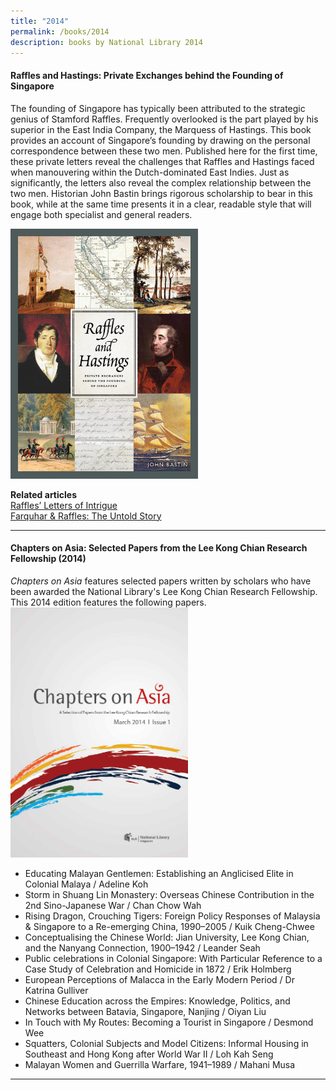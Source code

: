 ```yaml
---
title: "2014"
permalink: /books/2014
description: books by National Library 2014
---
```

#### <a target="_blank" href="https://nlb.overdrive.com/media/2050511" style="text-decoration: none; font-weight: bold;">Raffles and Hastings: Private Exchanges behind the Founding of Singapore </a>
The founding of Singapore has typically been attributed to the strategic genius of Stamford Raffles. Frequently overlooked is the part played by his superior in the East India Company, the Marquess of Hastings. This book provides an account of Singapore’s founding by drawing on the personal correspondence between these two men. Published here for the first time, these private letters reveal the challenges that Raffles and Hastings faced when manouvering within the Dutch-dominated East Indies. Just as significantly, the letters also reveal the complex relationship between the two men. Historian John Bastin brings rigorous scholarship to bear in this book, while at the same time presents it in a clear, readable style that will engage both specialist and general readers.

<img style="height:400px; width:auto" src="/images/publications/Raffles-and-Hastings-2014.jpeg">

<b>Related articles</b><br>
[Raffles’ Letters of Intrigue](/vol-11/issue-4/jan-mar-2016/letters-stamford-raffles-marquess-lansdowne)<br>
[Farquhar & Raffles: The Untold Story](/vol-14/issue-4/jan-mar-2019/fnr-untold-story/)<br>

<hr>


#### <a style="text-decoration: none; font-weight: bold;" href="https://eresources.nlb.gov.sg/printheritage/detail/aa13c36e-0406-4514-85c1-1201d0c8f4aa.aspx" target="_blank">Chapters on Asia: Selected Papers from the Lee Kong Chian Research Fellowship (2014)</a> 
<p><i>Chapters on Asia</i> features selected papers written by scholars who have been awarded the National Library's Lee Kong Chian Research Fellowship. This 2014 edition features the following papers.
<img style="height:400px; width:auto" src="/images/publications/COA2014.png">
	

* Educating Malayan Gentlemen: Establishing an Anglicised Elite in Colonial Malaya / Adeline Koh 
* Storm in Shuang Lin Monastery: Overseas Chinese Contribution in the 2nd Sino-Japanese War / Chan Chow Wah
* Rising Dragon, Crouching Tigers: Foreign Policy Responses of Malaysia & Singapore to a Re-emerging China, 1990–2005 / Kuik Cheng-Chwee 
* Conceptualising the Chinese World: Jian University, Lee Kong Chian, and the Nanyang Connection, 1900–1942 / Leander Seah
* Public celebrations in Colonial Singapore: With Particular Reference to a Case Study of Celebration and Homicide in 1872 / Erik Holmberg 
* European Perceptions of Malacca in the Early Modern Period / Dr Katrina Gulliver 
* Chinese Education across the Empires: Knowledge, Politics, and Networks between Batavia, Singapore, Nanjing / Oiyan Liu 
* In Touch with My Routes: Becoming a Tourist in Singapore / Desmond Wee 
* Squatters, Colonial Subjects and Model Citizens: Informal Housing in Southeast and Hong Kong after World War II / Loh Kah Seng 
* Malayan Women and Guerrilla Warfare, 1941–1989 / Mahani Musa

	
<hr>